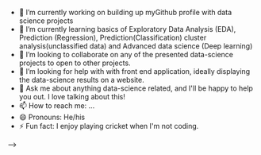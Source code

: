 - 🔭 I’m currently working on building up myGithub profile with data science projects
- 🌱 I’m currently learning basics of Exploratory Data Analysis (EDA), Prediction (Regression), Prediction(Classification) cluster analysis(unclassified data) and Advanced 
     data science (Deep learning)
- 👯 I’m looking to collaborate on any of the presented data-science projects to open to other projects.
- 🤔 I’m looking for help with with front end application, ideally displaying the data-science results on a website.
- 💬 Ask me about anything data-science related, and I'll be happy to help you out. I love talking about this!
- 📫 How to reach me: ...
- 😄 Pronouns: He/his
- ⚡ Fun fact: I enjoy playing cricket when I'm not coding.

-->
